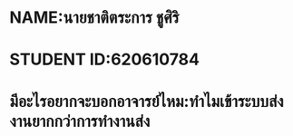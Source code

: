 # NAME:นายชาติตระการ ชูศิริ
# STUDENT ID:620610784
# มีอะไรอยากจะบอกอาจารย์ไหม:ทำไมเข้าระบบส่งงานยากกว่าการทำงานส่ง
